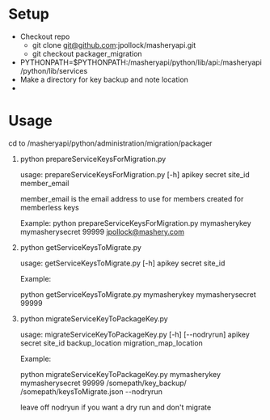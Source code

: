 # Setup
* Checkout repo
    * git clone git@github.com:jpollock/masheryapi.git
    * git checkout packager_migration
* PYTHONPATH=$PYTHONPATH:<path to checked out repo>/masheryapi/python/lib/api:<path to checked out repo>/masheryapi/python/lib/services
* Make a directory for key backup and note location
* 

# Usage

cd to <path to checked out repo>/masheryapi/python/administration/migration/packager

1. python prepareServiceKeysForMigration.py

    usage: prepareServiceKeysForMigration.py [-h]
                                         apikey secret site\_id member_email

    member_email is the email address to use for members created for memberless keys
    
    Example:
    python prepareServiceKeysForMigration.py mymasherykey mymasherysecret 99999 jpollock@mashery.com

2. python getServiceKeysToMigrate.py

    usage: getServiceKeysToMigrate.py [-h] apikey secret site_id
    
    Example:
    
     python getServiceKeysToMigrate.py mymasherykey mymasherysecret 99999
     
3. python migrateServiceKeyToPackageKey.py

    usage: migrateServiceKeyToPackageKey.py [-h] [--nodryrun] apikey secret site\_id backup\_location migration\_map_location
    
    Example: 

	python migrateServiceKeyToPackageKey.py mymasherykey mymasherysecret 99999 /somepath/key_backup/ /somepath/keysToMigrate.json --nodryrun
	
	leave off nodryun if you want a dry run and don't migrate
	